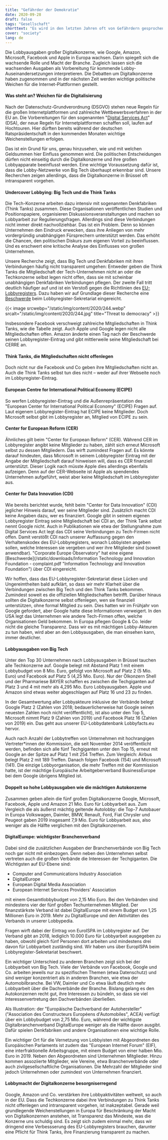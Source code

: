```yaml
---
title: "Gefährder der Demokratie"
date: 2020-09-28
draft: false
tags: "Gesellschaft"
shorttext: "Es wird in den letzten Jahren oft von Gefährdern gesprochen. Diese Menschen die unsere Demokratie untergraben. Russland? Islamisten? Nein, es sind die Lobbyisten und damit Politiker selbst!"
cover: "society"
lang: de
---
```


Die Lobbyausgaben großer Digitalkonzerne, wie Google, Amazon, Microsoft, Facebook und Apple in Europa wachsen. Darin spiegelt sich die wachsende Rolle und Macht der Branche. Zugleich lassen sich die wachsenden Ausgaben als Vorbereitung für kommende Lobby-Auseinandersetzungen interpretieren. Die Debatten um Digitalkonzerne haben zugenommen und in der nächsten Zeit werden wichtige politische Weichen für die Internet-Plattformen gestellt.

#### Was steht an? Weichen für die Digitalisierung

Nach der Datenschutz-Grundverordnung (DSGVO) stehen neue Regeln für die großen Internetplattformen und zahlreiche Wettbewerbsverfahren in der EU an. Die Vorbereitungen für den sogenannten "[Digital Services Act](https://netzpolitik.org/2020/eu-plattformgrundgesetz-digital-services-act/ "Das Plattformgrundgesetz")" (DSA), der neue Regeln für Internetplattformen schaffen soll, laufen auf Hochtouren. Hier dürften bereits während der deutschen Ratspräsidentschaft in den kommenden Monaten wichtige Weichenstellungen erfolgen.

Das ist ein Grund für uns, genau hinzusehen, wie und mit welchen Geldsummen hier Einfluss genommen wird. Die politischen Entscheidungen dürfen nicht einseitig durch die Digitalkonzerne und ihre großen Lobbyapparate beeinflusst werden. Eine wichtige Voraussetzung dafür ist, dass die Lobby-Netzwerke von Big Tech überhaupt erkennbar sind. Unsere Recherchen zeigen allerdings, dass die Digitalkonzerne in Brüssel oft intransparent vorgehen.

#### Undercover Lobbying: Big Tech und die Think Tanks

Die Tech-Konzerne arbeiten dazu intensiv mit sogenannten Denkfabriken (Think Tanks) zusammen. Diese Organisationen veröffentlichen Studien und Positionspapiere, organisieren Diskussionsveranstaltungen und machen so Lobbyarbeit zur Regulierungsfragen. Allerdings sind diese Verbindungen nicht immer direkt nachvollziehbar. Das ist ein Problem. Denn so können Unternehmen den Eindruck erwecken, dass ihre Anliegen von mehr vordergründig unabhängigen Fürsprechern unterstützt werden. Das erhöht die Chancen, den politischen Diskurs zum eigenen Vorteil zu beeinflussen. Und es erschwert eine kritische Analyse des Einflusses von großen Unternehmen.

Unsere Recherche zeigt, dass Big Tech und Denkfabriken mit ihren Verbindungen häufig nicht transparent umgehen: Entweder geben die Think Tanks die Mitgliedschaft der Tech-Unternehmen nicht an oder die Techkonzerne selbst legen nicht offen, dass sie mit scheinbar unabhängigen Denkfabriken Verbindungen pflegen. Der zweite Fall tritt deutlich häufiger auf und ist ein Verstoß gegen die Richtlinien des [EU-Lobbyregisters](https://ec.europa.eu/transparencyregister/public/staticPage/displayStaticPage.do?locale=en&reference=GUIDELINES "How to achieve a good registration & avoid common mistakes"). Dazu haben wir auf Grundlage dieser Recherche eine [Beschwerde](/static/downloads/Beschwerden-Lobbyregistersekretariat-1.pdf "Dear Register Secretariat Team") beim Lobbyregister-Sekretariat eingereicht.

{{< image srcwebp="/static/img/content/2020/244.webp" srcalt="/static/img/content/2020/244.jpg" title="Threat to democracy" >}}

Insbesondere Facebook verschweigt zahlreiche Mitgliedschaften in Think Tanks, wie die Tabelle  zeigt. Auch Apple und Google legen nicht alle Mitgliedschaften offen. Amazon änderte einen Tag nach der Beschwerde seinen Lobbyregister-Eintrag und gibt mittlerweile seine Mitgliedschaft bei CERRE an.

#### Think Tanks, die Mitgliedschaften nicht offenlegen

Doch nicht nur die Facebook und Co geben ihre Mitgliedschaften nicht an. Auch die Think Tanks selbst tun dies nicht – weder auf ihrer Webseite noch im Lobbyregister-Eintrag.

#### European Centre for International Political Economy (ECIPE)

So werfen Lobbyregister-Eintrag und die Außenrepräsentation des "European Center for International Political Economy" (ECIPE) Fragen auf. Laut eigenem Lobbyregister-Eintrag hat ECIPE keine Mitglieder. Doch Microsoft selbst gibt im Lobbyregister an, Mitglied von ECIPE zu sein.

#### Center for European Reform (CER)

Ähnliches gilt beim "Center for European Reform" (CER). Während CER im Lobbyregister angibt keine Mitglieder zu haben, zählt sich erneut Microsoft selbst zu dessen Mitgliedern. Das wirft zumindest Fragen auf. Es könnte darauf hindeuten, dass Microsoft in seinem Lobbyregister Eintrag mit der Angabe der Mitgliedschaft darauf hinweisen will, dass es CER finanziell unterstützt. Dieser Logik nach müsste Apple dies allerdings ebenfalls aufzeigen. Denn auf der CER-Webseite ist Apple als spendendes Unternehmen aufgeführt, weist aber keine Mitgliedschaft im Lobbyregister aus.

#### Center for Data Innovation (CDI)

Wie bereits berichtet wurde, fehlt beim "Center for Data Innovation" (CDI) jeglicher Hinweis darauf, wer seine Mitglieder sind. Zusätzlich macht CDI keine Angaben dazu, wer es finanziert. Google gibt in seinem eigenen Lobbyregister Eintrag seine Mitgliedschaft bei CDI an, der Think Tank selbst nennt Google nicht. Auch in Publikationen wie etwa der Stellungnahme zum Digital Services Act legt das CDI seine Verbindungen zu Tech-Firmen nicht offen. Damit verstößt CDI nach unserer Auffassung gegen den Verhaltenskodex des EU-Lobbyregisters, wonach Lobbyisten angeben sollen, welche Interessen sie vergeben und wer ihre Mitglieder sind (soweit anwendbar). "Corporate Europe Observatory" hat eine eigene [Beschwerde](/static/downloads/Information Technology and Innovation Foundation - complaint.pdf "Information Technology and Innovation Foundation") über CDI eingereicht.

Wir hoffen, dass das EU-Lobbyregister-Sekretariat diese Lücken und Ungereimtheiten bald aufklärt, so dass wir mehr Klarheit über die Verbindungen zwischen Big Tech und den Think Tanks bekommen. Zumindest soweit es die offiziellen Mitgliedschaften betrifft. Darüber hinaus sollten die Digitalkonzerne selbst offenlegen, wen sie finanziell unterstützen, ohne formal Mitglied zu sein. Dies hatten wir im Frühjahr von Google gefordert, aber Google hatte diese Informationen verweigert. In den USA legt das Unternehmen wie andere Tech-Firmen offen, welche Organisationen Geld bekommen. In Europa pflegen Google & Co. leider nicht die gleiche Transparenz. Dass wir es mit mächtigen Lobby-Akteuren zu tun haben, wird aber an den Lobbyausgaben, die man einsehen kann, immer deutlicher.

#### Lobbyausgaben von Big Tech

Unter den Top 30 Unternehmen nach Lobbyausgaben in Brüssel tauchen alle Techkonzerne auf. Google belegt mit Abstand Platz 1 mit einem Lobbybudget von 8 Mio. Euro, gefolgt von Microsoft auf Platz 2 (5 Mio. Euro) und Facebook auf Platz 5 (4,25 Mio. Euro). Nur der Ölkonzern Shell und der Pharmariese BAYER schaffen es zwischen die Techgiganten auf Platz 3 und 4 mit mehr als 4,295 Mio. Euro Lobbyausgaben. Apple und Amazon sind etwas weiter abgeschlagen auf Platz 16 und 23 zu finden.

In der Gesamtwertung aller Lobbyakteure inklusive der Verbände belegt Google Platz 2 (Zahlen von 2018; bedauerlicherweise hat Google seinen neuesten Zahlen noch nicht veröffentlicht), ist also unter den Top 5, Microsoft nimmt Platz 9 (Zahlen von 2019) und Facebook Platz 16 (Zahlen von 2019) ein. Das geht aus unserer EU-Lobbydatenbank Lobbyfacts.eu hervor.

Auch nach Anzahl der Lobbytreffen von Unternehmen mit hochrangigen Vertreter*innen der Kommission, die seit November 2014 veröffentlicht werden, befinden sich alle fünf Techgiganten unter den Top 15, erneut mit Google an der Spitze auf Platz 1 mit 254 Treffen. Zum Vergleich: Airbus belegt Platz 2 mit 189 Treffen. Danach folgen Facebook (154) und Microsoft (141). Die einzige Lobbyorganisation, die mehr Treffen mit der Kommission hatte, ist der mächtige Europäische Arbeitgeberverband BusinessEurope bei dem Google übrigens Mitglied ist.

#### Doppelt so hohe Lobbyausgaben wie die mächtigen Autokonzerne

Zusammen geben allein die fünf großen Digitalkonzerne Google, Microsoft, Facebook, Apple und Amazon 21 Mio. Euro für Lobbyarbeit aus. Zum Vergleich die als äußerst mächtig geltende Autolobby: die Top-7 Autobauer in Europa Volkswagen, Daimler, BMW, Renault, Ford, Fiat Chrysler und Peugeot gaben 2019 insgesamt 7,9 Mio. Euro für Lobbyarbeit aus, also weniger als die Hälfte verglichen mit den Digitalkonzernen.

#### DigitalEurope: wichtigster Branchenverband

Dabei sind die zusätzlichen Ausgaben der Branchenverbände von Big Tech noch gar nicht mit einbezogen. Denn neben den Unternehmen selbst vertreten auch die großen Verbände die Interessen der Techgiganten. Die Wichtigsten auf EU-Ebene sind:

  - Computer and Communications Industry Association
  - DigitalEurope
  - European Digital Media Association
  - European Internet Services Providers’ Association

mit einem Gesamtlobbybudget von 2,15 Mio Euro. Bei den Verbänden sind mindestens vier der fünf großen Techunternehmen Mitglied. Der finanzstärkste Verband ist dabei DigitalEurope mit einem Budget von 1,25 Millionen Euro in 2019. Mehr zu DigitalEurope und den Aktivitäten des Verbands in unserer Lobbypedia.

Fragen wirft dabei der Eintrag von EuroISPA im Lobbyregister auf. Der Verband gibt an 2018, lediglich 10.000 Euro für Lobbyarbeit ausgegeben zu haben, obwohl gleich fünf Personen dort arbeiten und mindestens drei davon für Lobbyarbeit zuständig sind. Wir haben uns über EuropISPA beim Lobbyregister-Sekretariat beschwert.

Ein wichtiger Unterschied zu anderen Branchen zeigt sich bei der Lobbyarbeit von Big Tech. Viele der Verbände von Facebook, Google und Co. arbeiten jeweils nur zu spezifischen Themen (etwa Datenschutz) und sind weniger konzentriert als in anderen Branchen, wie etwa der Automobilbranche. Bei VW, Daimler und Co etwa läuft deutlich mehr Lobbyarbeit über die Dachverbände der Branche. Bislang gelang es den Autokonzernen recht gut, ihre Interessen zu bündeln, so dass sie viel Interessenvertretung den Dachverbänden überließen.

Als Illustration: der "Europäische Dachverband der Autohersteller" ("Association des Constructeurs Européens d'Automobiles", ACEA) verfügt über ein Lobbybudget von 2,75 Mio. Euro, während der wichtigste Digitalbranchenverband DigitalEurope weniger als die Hälfte davon ausgibt. Dafür spielen Denkfabriken und andere Organisationen eine wichtige Rolle.

Ein wichtiger Ort für die Vernetzung von Lobbyisten mit Abgeordneten des Europäischen Parlaments ist zudem das "European Internet Forum" (EIF), eine interfraktionelle Arbeitsgruppe, mit einem Budget von einer halben Mio. Euro in 2019. Neben den Abgeordneten sind Unternehmen Mitglieder. Hinzu kommen assoziierte Mitglieder, wie Vereine, etwa Branchenverbände oder auch zivilgesellschaftliche Organisationen. Die Mehrzahl der Mitglieder sind jedoch Unternehmen oder zumindest von Unternehmen finanziert.

#### Lobbymacht der Digitalkonzerne besorgniserregend

Google, Amazon und Co. verstärken ihre Lobbyaktivitäten weltweit, so auch in der EU. Dass die Techkonzerne dabei ihre Verbindungen zu Think Tanks nicht offenlegen und intransparent vorgehen, ist inakzeptabel. Gerade weil grundlegende Weichenstellungen in Europa für Beschränkung der Macht von Digitalkonzernen anstehen, ist Transparenz das Mindeste, was die Konzerne uns schuldig sind. Es zeigt sich zudem einmal mehr, dass wir dringend eine Verbessserung des EU-Lobbyregisters brauchen, darunter eine Pflicht für Think Tanks, ihre Finanzierung transparent zu machen.
